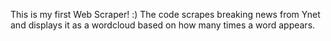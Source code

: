 This is my first Web Scraper! :)
The code scrapes breaking news from Ynet and displays it as a wordcloud based on how many times a word appears.
